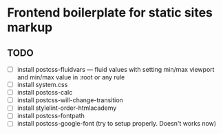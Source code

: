 # Frontend boilerplate for static sites markup

## TODO
- [ ] install postcss-fluidvars — fluid values with setting min/max viewport and min/max value in :root or any rule
- [ ] install system.css
- [ ] install postcss-calc
- [ ] install postcss-will-change-transition
- [ ] install stylelint-order-htmlacademy 
- [ ] install postcss-fontpath  
- [ ] install postcss-google-font (try to setup properly. Doesn't works now)
